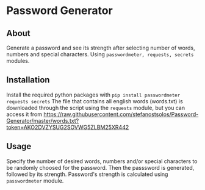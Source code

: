 # Password Generator
## About
Generate a password and see its strength after selecting number of words, numbers and special characters. Using ```passwordmeter, requests, secrets``` modules.
## Installation
Install the required python packages with ```pip install passwordmeter requests secrets``` 
The file that contains all english words (words.txt) is downloaded through the script using the ```requests``` module, but you can access it from https://raw.githubusercontent.com/stefanostsolos/Password-Generator/master/words.txt?token=AKO2DVZYSUG2SOVWG5ZLBM25XR442
## Usage
Specify the number of desired words, numbers and/or special characters to be randomly choosed for the password. Then the passsword is generated, followed by its strength. Password's strength is calculated using ```passwordmeter``` module.
